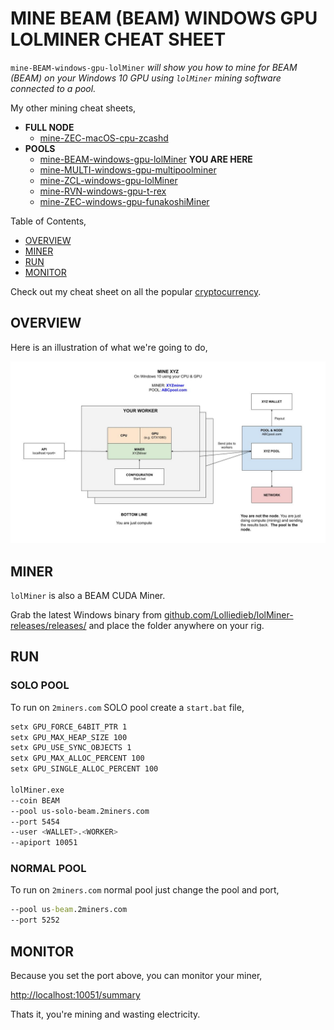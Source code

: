 # MINE BEAM (BEAM) WINDOWS GPU LOLMINER CHEAT SHEET

`mine-BEAM-windows-gpu-lolMiner` _will show you
how to mine for BEAM (BEAM)
on your Windows 10 GPU
using `lolMiner` mining software
connected to a pool._

My other mining cheat sheets,

* **FULL NODE**
  * [mine-ZEC-macOS-cpu-zcashd](https://github.com/JeffDeCola/my-cheat-sheets/tree/master/other/mining-cryptocurrency/full-node/mine-ZEC-macOS-cpu-zcashd-cheat-sheet)
* **POOLS**
  * [mine-BEAM-windows-gpu-lolMiner](https://github.com/JeffDeCola/my-cheat-sheets/tree/master/other/mining-cryptocurrency/pools/mine-BEAM-windows-gpu-lolMiner-cheat-sheet)
  **YOU ARE HERE**
  * [mine-MULTI-windows-gpu-multipoolminer](https://github.com/JeffDeCola/my-cheat-sheets/tree/master/other/mining-cryptocurrency/pools/mine-MULTI-windows-gpu-multipoolminer-cheat-sheet)
  * [mine-ZCL-windows-gpu-lolMiner](https://github.com/JeffDeCola/my-cheat-sheets/tree/master/other/mining-cryptocurrency/pools/mine-ZCL-windows-gpu-lolMiner-cheat-sheet)
  * [mine-RVN-windows-gpu-t-rex](https://github.com/JeffDeCola/my-cheat-sheets/tree/master/other/mining-cryptocurrency/pools/mine-RVN-windows-gpu-t-rex-cheat-sheet)
  * [mine-ZEC-windows-gpu-funakoshiMiner](https://github.com/JeffDeCola/my-cheat-sheets/tree/master/other/mining-cryptocurrency/pools/mine-ZEC-windows-gpu-funakoshiMiner-cheat-sheet)

Table of Contents,

* [OVERVIEW](https://github.com/JeffDeCola/my-cheat-sheets/tree/master/other/mining-cryptocurrency/pools/mine-BEAM-windows-gpu-lolMiner-cheat-sheet#overview)
* [MINER](https://github.com/JeffDeCola/my-cheat-sheets/tree/master/other/mining-cryptocurrency/pools/mine-BEAM-windows-gpu-lolMiner-cheat-sheet#miner)
* [RUN](https://github.com/JeffDeCola/my-cheat-sheets/tree/master/other/mining-cryptocurrency/pools/mine-BEAM-windows-gpu-lolMiner-cheat-sheet#run)
* [MONITOR](https://github.com/JeffDeCola/my-cheat-sheets/tree/master/other/mining-cryptocurrency/pools/mine-BEAM-windows-gpu-lolMiner-cheat-sheet#monitor)

Check out my cheat sheet on all the popular
[cryptocurrency](https://github.com/JeffDeCola/my-cheat-sheets/tree/master/other/mining-cryptocurrency/cryptocurrency/cryptocurrency-cheat-sheet).

## OVERVIEW

Here is an illustration of what we're going to do,

![IMAGE - mine-XYZ-windows-gpu-XYZminer - IMAGE](../../../../docs/pics/mine-XYZ-windows-gpu-XYZminer.jpg)

## MINER

`lolMiner` is also a BEAM CUDA Miner.

Grab the latest Windows binary from
[github.com/Lolliedieb/lolMiner-releases/releases/](https://github.com/Lolliedieb/lolMiner-releases/releases/)
and place the folder anywhere on your rig.

## RUN

### SOLO POOL

To run on `2miners.com` SOLO pool create a `start.bat` file,

```bash
setx GPU_FORCE_64BIT_PTR 1
setx GPU_MAX_HEAP_SIZE 100
setx GPU_USE_SYNC_OBJECTS 1
setx GPU_MAX_ALLOC_PERCENT 100
setx GPU_SINGLE_ALLOC_PERCENT 100

lolMiner.exe
--coin BEAM
--pool us-solo-beam.2miners.com
--port 5454
--user <WALLET>.<WORKER>
--apiport 10051
```

### NORMAL POOL

To run on `2miners.com` normal pool just change the pool and port,

```bat
--pool us-beam.2miners.com
--port 5252
```

## MONITOR

Because you set the port above, you can monitor your miner,

[http://localhost:10051/summary](http://localhost:10051/summary)

Thats it, you're mining and wasting electricity.
